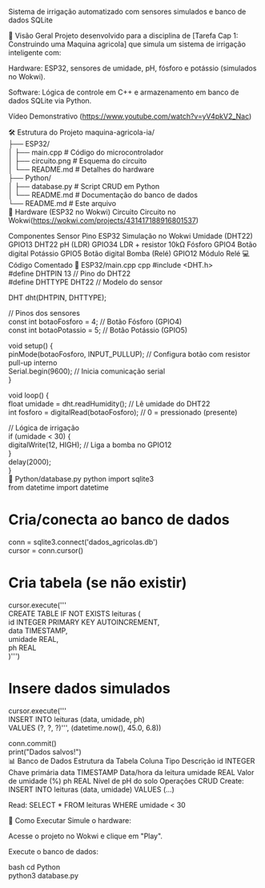Sistema de irrigação automatizado com sensores simulados e banco de dados SQLite

📌 Visão Geral
Projeto desenvolvido para a disciplina de [Tarefa Cap 1: Construindo uma Maquina agricola] que simula um sistema de irrigação inteligente com:

Hardware: ESP32, sensores de umidade, pH, fósforo e potássio (simulados no Wokwi).

Software: Lógica de controle em C++ e armazenamento em banco de dados SQLite via Python.

Vídeo Demonstrativo (https://www.youtube.com/watch?v=yV4pkV2_Nac)

🛠 Estrutura do Projeto
maquina-agricola-ia/  
├── ESP32/  
│   ├── main.cpp          # Código do microcontrolador  
│   ├── circuito.png      # Esquema do circuito  
│   └── README.md         # Detalhes do hardware  
├── Python/  
│   ├── database.py       # Script CRUD em Python  
│   └── README.md         # Documentação do banco de dados  
└── README.md             # Este arquivo  
🔌 Hardware (ESP32 no Wokwi)
Circuito
Circuito no Wokwi(https://wokwi.com/projects/431417188916801537)

Componentes
Sensor	Pino ESP32	Simulação no Wokwi
Umidade (DHT22)	GPIO13	DHT22
pH (LDR)	GPIO34	LDR + resistor 10kΩ
Fósforo	GPIO4	Botão digital
Potássio	GPIO5	Botão digital
Bomba (Relé)	GPIO12	Módulo Relé
💻 Código Comentado
📜 ESP32/main.cpp
cpp
#include <DHT.h>  
#define DHTPIN 13          // Pino do DHT22  
#define DHTTYPE DHT22      // Modelo do sensor  

DHT dht(DHTPIN, DHTTYPE);  

// Pinos dos sensores  
const int botaoFosforo = 4;   // Botão Fósforo (GPIO4)  
const int botaoPotassio = 5;  // Botão Potássio (GPIO5)  

void setup() {  
  pinMode(botaoFosforo, INPUT_PULLUP); // Configura botão com resistor pull-up interno  
  Serial.begin(9600); // Inicia comunicação serial  
}  

void loop() {  
  float umidade = dht.readHumidity(); // Lê umidade do DHT22  
  int fosforo = digitalRead(botaoFosforo); // 0 = pressionado (presente)  

  // Lógica de irrigação  
  if (umidade < 30) {  
    digitalWrite(12, HIGH); // Liga a bomba no GPIO12  
  }  
  delay(2000);  
}  
🐍 Python/database.py
python
import sqlite3  
from datetime import datetime  

# Cria/conecta ao banco de dados  
conn = sqlite3.connect('dados_agricolas.db')  
cursor = conn.cursor()  

# Cria tabela (se não existir)  
cursor.execute('''  
CREATE TABLE IF NOT EXISTS leituras (  
    id INTEGER PRIMARY KEY AUTOINCREMENT,  
    data TIMESTAMP,  
    umidade REAL,  
    ph REAL  
)''')  

# Insere dados simulados  
cursor.execute('''  
INSERT INTO leituras (data, umidade, ph)  
VALUES (?, ?, ?)''', (datetime.now(), 45.0, 6.8))  

conn.commit()  
print("Dados salvos!")  
📊 Banco de Dados
Estrutura da Tabela
Coluna	Tipo	Descrição
id	INTEGER	Chave primária
data	TIMESTAMP	Data/hora da leitura
umidade	REAL	Valor de umidade (%)
ph	REAL	Nível de pH do solo
Operações CRUD
Create: INSERT INTO leituras (data, umidade) VALUES (...)

Read: SELECT * FROM leituras WHERE umidade < 30

🚀 Como Executar
Simule o hardware:

Acesse o projeto no Wokwi e clique em "Play".

Execute o banco de dados:

bash
cd Python  
python3 database.py  
